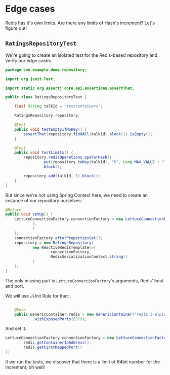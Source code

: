 # Edge cases

Redis has it's own limits. Are there any limits of Hash's increment? Let's figure out!

## `RatingsRepositoryTest`
We're going to create an isolated test for the Redis-based repository and verify our edge cases.

```java
package com.example.demo.repository;

import org.junit.Test;

import static org.assertj.core.api.Assertions.assertThat;

public class RatingsRepositoryTest {

    final String talkId = "testcontainers";

    RatingsRepository repository;

    @Test
    public void testEmptyIfNoKey() {
        assertThat(repository.findAll(talkId).block()).isEmpty();
    }

    @Test
    public void testLimits() {
        repository.redisOperations.opsForHash()
                .put(repository.toKey(talkId), "5", Long.MAX_VALUE + "")
                .block();

        repository.add(talkId, 5).block();
    }
}
```

But since we're not using Spring Context here, we need to create an instance of our repository ourselves:
```java
@Before
public void setUp() {
    LettuceConnectionFactory connectionFactory = new LettuceConnectionFactory(
            ?,
            ?
    );
    connectionFactory.afterPropertiesSet();
    repository = new RatingsRepository(
            new ReactiveRedisTemplate<>(
                    connectionFactory,
                    RedisSerializationContext.string()
            )
    );
}
```

The only missing part is `LettuceConnectionFactory`'s arguments, Redis' host and port.

We will use JUnit Rule for that:
```java

    @Rule
    public GenericContainer redis = new GenericContainer("redis:3-alpine")
            .withExposedPorts(6379);
```

And set it:
```java
LettuceConnectionFactory connectionFactory = new LettuceConnectionFactory(
        redis.getContainerIpAddress(),
        redis.getFirstMappedPort()
);
```

If we run the tests, we discover that there is a limit of 64bit number for the increment, oh well!
